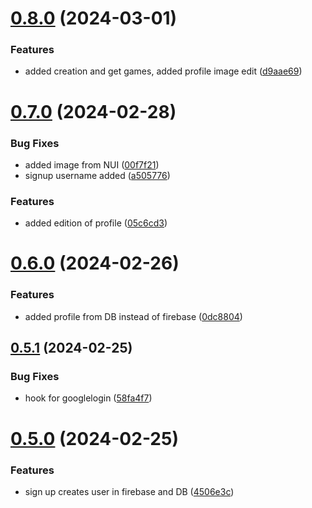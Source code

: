 # [0.8.0](https://github.com/PMFrancisco/QuestWeaver-front/compare/v0.7.0...v0.8.0) (2024-03-01)


### Features

* added creation and get games, added profile image edit ([d9aae69](https://github.com/PMFrancisco/QuestWeaver-front/commit/d9aae6987688d258da83f3335a7969ba6c8c30e0))



# [0.7.0](https://github.com/PMFrancisco/QuestWeaver-front/compare/v0.6.0...v0.7.0) (2024-02-28)


### Bug Fixes

* added image from NUI ([00f7f21](https://github.com/PMFrancisco/QuestWeaver-front/commit/00f7f21cbf66bec72760ccbbea83226f97ea8661))
* signup username added ([a505776](https://github.com/PMFrancisco/QuestWeaver-front/commit/a5057764044106f5c5b483d67ef0b1783675e457))


### Features

* added edition of profile ([05c6cd3](https://github.com/PMFrancisco/QuestWeaver-front/commit/05c6cd36989b293db3646500ac8b748e7570fc17))



# [0.6.0](https://github.com/PMFrancisco/QuestWeaver-front/compare/v0.5.1...v0.6.0) (2024-02-26)


### Features

* added profile from DB instead of firebase ([0dc8804](https://github.com/PMFrancisco/QuestWeaver-front/commit/0dc8804f1e9b874871aaa516d027f389c84a0026))



## [0.5.1](https://github.com/PMFrancisco/QuestWeaver-front/compare/v0.5.0...v0.5.1) (2024-02-25)


### Bug Fixes

* hook for googlelogin ([58fa4f7](https://github.com/PMFrancisco/QuestWeaver-front/commit/58fa4f7722f126e43e1a43dad821d83f1a2d5dc4))



# [0.5.0](https://github.com/PMFrancisco/QuestWeaver-front/compare/v0.4.0...v0.5.0) (2024-02-25)


### Features

* sign up creates user in firebase and DB ([4506e3c](https://github.com/PMFrancisco/QuestWeaver-front/commit/4506e3c51a81479623433db8ca6fe64bc9b3e78f))



